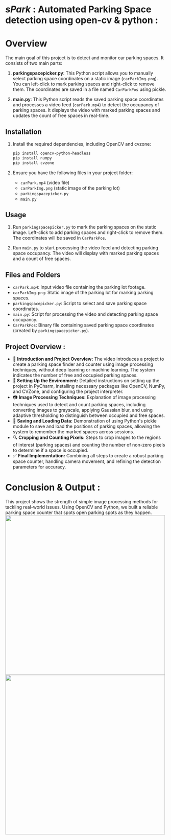 # ***sPark*** : Automated Parking Space detection using open-cv & python :

# Overview

The main goal of this project is to detect and monitor car parking spaces. It consists of two main parts:

1. **parkingspacepicker.py**: This Python script allows you to manually select parking space coordinates on a static image (`carParkImg.png`). You can left-click to mark parking spaces and right-click to remove them. The coordinates are saved in a file named `CarParkPos` using pickle.

2. **main.py**: This Python script reads the saved parking space coordinates and processes a video feed (`carPark.mp4`) to detect the occupancy of parking spaces. It displays the video with marked parking spaces and updates the count of free spaces in real-time.

## Installation

1. Install the required dependencies, including OpenCV and cvzone:

   ```bash
   pip install opencv-python-headless
   pip install numpy
   pip install cvzone
   ```

2. Ensure you have the following files in your project folder:

   - `carPark.mp4` (video file)
   - `carParkImg.png` (static image of the parking lot)
   - `parkingspacepicker.py`
   - `main.py`

## Usage

1. Run `parkingspacepicker.py` to mark the parking spaces on the static image. Left-click to add parking spaces and right-click to remove them. The coordinates will be saved in `CarParkPos`.

2. Run `main.py` to start processing the video feed and detecting parking space occupancy. The video will display with marked parking spaces and a count of free spaces.

## Files and Folders

- `carPark.mp4`: Input video file containing the parking lot footage.
- `carParkImg.png`: Static image of the parking lot for marking parking spaces.
- `parkingspacepicker.py`: Script to select and save parking space coordinates.
- `main.py`: Script for processing the video and detecting parking space occupancy.
- `CarParkPos`: Binary file containing saved parking space coordinates (created by `parkingspacepicker.py`).

## **Project Overview :** 

- 🚗 **Introduction and Project Overview:** The video introduces a project to create a parking space finder and counter using image processing techniques, without deep learning or machine learning. The system indicates the number of free and occupied parking spaces.
- **🔧 Setting Up the Environment:** Detailed instructions on setting up the project in PyCharm, installing necessary packages like OpenCV, NumPy, and  CVZone, and configuring the project interpreter.
- 📷 **Image Processing Techniques:** Explanation of image processing techniques used to detect and count parking spaces, including converting images to grayscale, applying Gaussian blur, and using adaptive thresholding to distinguish between occupied and free spaces.
- 💾 **Saving and Loading Data:** Demonstration of using Python's pickle module to save and load the positions of parking spaces, allowing the system to remember the marked spaces across sessions.
- 🔍 **Cropping and Counting Pixels:** Steps to crop images to the regions of interest (parking spaces) and counting the number of non-zero pixels to determine if a space is occupied.
- ✅ **Final Implementation:** Combining all steps to create a robust parking space counter, handling camera movement, and refining the detection parameters for accuracy.

# **Conclusion & Output :**
This project shows the strength of simple image processing methods for tackling real-world issues. Using OpenCV and Python, we built a reliable parking space counter that spots open parking spots as they happen.
<img src="https://github.com/user-attachments/assets/d68a7b66-b855-40d0-ab88-91f2dadcd30e" width="500" />
<img src="https://github.com/user-attachments/assets/8fb6616a-e945-4437-b03d-efdcfa64edb7" width="500" />


